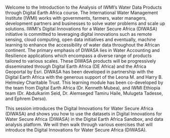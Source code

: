 Welcome to the Introduction to the Analysis of IWMI’s Water Data Products through Digital Earth Africa course. The International Water Management Institute (IWMI) works with governments, farmers, water managers, development partners and businesses to solve water problems and scale up solutions. IWMI's Digital Innovations for a Water Secure Africa (DIWASA) initiative is committed to leveraging digital innovations such as remote sensing, cloud computing, open data initiatives and eventually, machine learning to enhance the accessibility of water data throughout the African continent. The primary emphasis of DIWASA lies in Water Accounting and Resilience applications which encompass a diverse range of products tailored to various scales. These DIWASA products will be progressively disseminated through Digital Earth Africa (DE Africa) and the Africa Geoportal by Esri.
DIWASA has been developed in partnership with the Digital Earth Africa with the generous support of the Leona M. and Harry B. Helmsley Charitable Trust. This learning module has been co-developed by the team from Digital Earth Africa (Dr. Kenneth Mubea), and IWMI Ethiopia team (Dr. Abdulkarim Seid, Dr. Alemseged Tamiru Haile, Mulugeta Tadesse, and Ephrem Derso). 

This session introduces the Digital Innovations for Water Secure Africa (DIWASA) and shows you how to use the datasets in Digital Innovations for Water Secure Africa (DIWASA) in the Digital Earth Africa Sandbox, and data analysis platform. We will then walk through various exercises that will introduce the Digital Innovations for Water Secure Africa (DIWASA).
